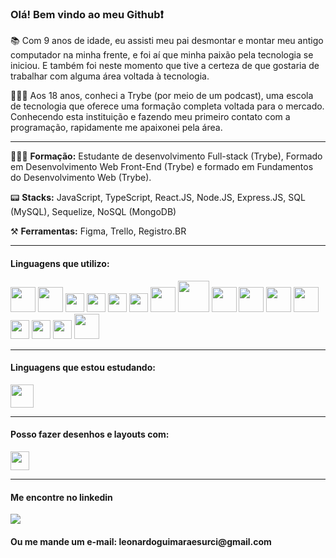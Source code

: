 ###  Olá! Bem vindo ao meu Github:heavy_exclamation_mark:


📚 Com 9 anos de idade, eu assisti meu pai desmontar e montar meu antigo computador na minha frente, e foi aí que minha paixão pela tecnologia se iniciou. E também foi neste momento que tive a certeza de que gostaria de trabalhar com alguma área voltada à tecnologia.

👩🏻‍🎓 Aos 18 anos, conheci a Trybe (por meio de um podcast), uma escola de tecnologia que oferece uma formação completa voltada para o mercado. Conhecendo esta instituição e fazendo meu primeiro contato com a programação, rapidamente me apaixonei pela área.

<hr>

👩🏻‍🎓 <b>Formação:</b> Estudante de desenvolvimento Full-stack (Trybe), Formado em Desenvolvimento Web Front-End (Trybe) e formado em Fundamentos do Desenvolvimento Web (Trybe).

📟 <b>Stacks:</b> JavaScript, TypeScript, React.JS, Node.JS, Express.JS, SQL (MySQL), Sequelize, NoSQL (MongoDB)

⚒️ <b>Ferramentas:</b> Figma, Trello, Registro.BR

<hr>
<h4> Linguagens que utilizo:</h4>

<div display="flex" >
<img src="https://cdn.jsdelivr.net/gh/devicons/devicon/icons/html5/html5-original-wordmark.svg" height="40px"/>
<img src="https://cdn.jsdelivr.net/gh/devicons/devicon/icons/css3/css3-original-wordmark.svg" height="40px"/>
<img src="https://cdn.jsdelivr.net/gh/devicons/devicon/icons/javascript/javascript-original.svg" height= "30px"/>
<img src="https://cdn.jsdelivr.net/gh/devicons/devicon/icons/typescript/typescript-original.svg" height= "30px"/>
<img src="https://cdn.jsdelivr.net/gh/devicons/devicon/icons/react/react-original-wordmark.svg" height= "30px"/>
<img src="https://cdn.jsdelivr.net/gh/devicons/devicon/icons/redux/redux-original.svg" height= "30px"/>
<img src="https://cdn.jsdelivr.net/gh/devicons/devicon/icons/tailwindcss/tailwindcss-plain.svg" height="40px"/>
<img src="https://cdn.jsdelivr.net/gh/devicons/devicon/icons/nodejs/nodejs-original-wordmark.svg" height= "50px"/>
<img src="https://cdn.jsdelivr.net/gh/devicons/devicon/icons/express/express-original.svg"  height= "40px"/>
<img src="https://cdn.jsdelivr.net/gh/devicons/devicon/icons/mysql/mysql-plain.svg" height= "40px"/>
<img src="https://cdn.jsdelivr.net/gh/devicons/devicon/icons/sequelize/sequelize-original.svg"  height= "40px"/>
<img src="https://cdn.jsdelivr.net/gh/devicons/devicon/icons/docker/docker-original.svg" height= "40px"/>
<img src="https://cdn.jsdelivr.net/gh/devicons/devicon/icons/bootstrap/bootstrap-original.svg" height= "30px"/>
<img src="https://upload.wikimedia.org/wikipedia/commons/thumb/8/8e/Nextjs-logo.svg/1280px-Nextjs-logo.svg.png" height= "30px"/>
<img src="https://cdn.jsdelivr.net/gh/devicons/devicon/icons/jest/jest-plain.svg" height= "30px"/>
<img src="https://cdn.jsdelivr.net/gh/devicons/devicon/icons/mongodb/mongodb-original-wordmark.svg" height= "40px"/>
</div>
<hr>
<h4> Linguagens que estou estudando:</h4>
<div display="flex">
<img src="https://upload.wikimedia.org/wikipedia/commons/thumb/0/0a/Python.svg/2048px-Python.svg.png" height="37px" />
</div>
<hr>

<h4> Posso fazer desenhos e layouts com:</h4>
<div display="flex">
<img src="https://upload.wikimedia.org/wikipedia/commons/thumb/3/33/Figma-logo.svg/1667px-Figma-logo.svg.png" height= "30px"/>
</div>
<hr>

<h4> Me encontre no linkedin</h4>
<div><a href="https://www.linkedin.com/in/leonardoozx" target="_blank"><img src="https://img.shields.io/badge/-LinkedIn-%230077B5?style=for-the-badge&logo=linkedin&logoColor=white" target="_blank" ></a>  </div>

<h4> Ou me mande um e-mail: leonardoguimaraesurci@gmail.com</h4>

 

